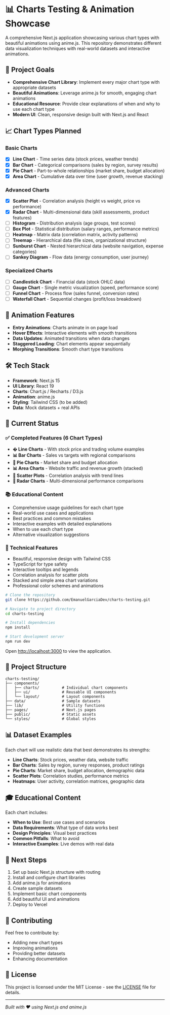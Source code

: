 # 📊 Charts Testing & Animation Showcase

A comprehensive Next.js application showcasing various chart types with beautiful animations using anime.js. This repository demonstrates different data visualization techniques with real-world datasets and interactive animations.

## 🎯 Project Goals

- **Comprehensive Chart Library**: Implement every major chart type with appropriate datasets
- **Beautiful Animations**: Leverage anime.js for smooth, engaging chart animations
- **Educational Resource**: Provide clear explanations of when and why to use each chart type
- **Modern UI**: Clean, responsive design built with Next.js and React

## 📈 Chart Types Planned

### Basic Charts
- [x] **Line Chart** - Time series data (stock prices, weather trends)
- [x] **Bar Chart** - Categorical comparisons (sales by region, survey results)
- [x] **Pie Chart** - Part-to-whole relationships (market share, budget allocation)
- [x] **Area Chart** - Cumulative data over time (user growth, revenue stacking)

### Advanced Charts
- [x] **Scatter Plot** - Correlation analysis (height vs weight, price vs performance)
- [x] **Radar Chart** - Multi-dimensional data (skill assessments, product features)
- [ ] **Histogram** - Distribution analysis (age groups, test scores)
- [ ] **Box Plot** - Statistical distribution (salary ranges, performance metrics)
- [ ] **Heatmap** - Matrix data (correlation matrix, activity patterns)
- [ ] **Treemap** - Hierarchical data (file sizes, organizational structure)
- [ ] **Sunburst Chart** - Nested hierarchical data (website navigation, expense categories)
- [ ] **Sankey Diagram** - Flow data (energy consumption, user journey)

### Specialized Charts
- [ ] **Candlestick Chart** - Financial data (stock OHLC data)
- [ ] **Gauge Chart** - Single metric visualization (speed, performance score)
- [ ] **Funnel Chart** - Process flow (sales funnel, conversion rates)
- [ ] **Waterfall Chart** - Sequential changes (profit/loss breakdown)

## 🎨 Animation Features

- **Entry Animations**: Charts animate in on page load
- **Hover Effects**: Interactive elements with smooth transitions
- **Data Updates**: Animated transitions when data changes
- **Staggered Loading**: Chart elements appear sequentially
- **Morphing Transitions**: Smooth chart type transitions

## 🛠️ Tech Stack

- **Framework**: Next.js 15
- **UI Library**: React 19
- **Charts**: Chart.js / Recharts / D3.js
- **Animation**: anime.js
- **Styling**: Tailwind CSS (to be added)
- **Data**: Mock datasets + real APIs

## 🎉 Current Status

### ✅ Completed Features (6 Chart Types)
- **� Line Charts** - With stock price and trading volume examples
- **📊 Bar Charts** - Sales vs targets with regional comparisons
- **🥧 Pie Charts** - Market share and budget allocation
- **📊 Area Charts** - Website traffic and revenue growth (stacked)
- **🔵 Scatter Plots** - Correlation analysis with trend lines
- **🎯 Radar Charts** - Multi-dimensional performance comparisons

### 📚 Educational Content
- Comprehensive usage guidelines for each chart type
- Real-world use cases and applications
- Best practices and common mistakes
- Interactive examples with detailed explanations
- When to use each chart type
- Alternative visualization suggestions

### 🎨 Technical Features
- Beautiful, responsive design with Tailwind CSS
- TypeScript for type safety
- Interactive tooltips and legends
- Correlation analysis for scatter plots
- Stacked and simple area chart variations
- Professional color schemes and animations

```bash
# Clone the repository
git clone https://github.com/EmanuelGarciaDev/charts-testing.git

# Navigate to project directory
cd charts-testing

# Install dependencies
npm install

# Start development server
npm run dev
```

Open [http://localhost:3000](http://localhost:3000) to view the application.

## 📁 Project Structure

```
charts-testing/
├── components/
│   ├── charts/          # Individual chart components
│   ├── ui/              # Reusable UI components
│   └── layout/          # Layout components
├── data/                # Sample datasets
├── lib/                 # Utility functions
├── pages/               # Next.js pages
├── public/              # Static assets
└── styles/              # Global styles
```

## 📊 Dataset Examples

Each chart will use realistic data that best demonstrates its strengths:

- **Line Charts**: Stock prices, weather data, website traffic
- **Bar Charts**: Sales by region, survey responses, product ratings
- **Pie Charts**: Market share, budget allocation, demographic data
- **Scatter Plots**: Correlation studies, performance metrics
- **Heatmaps**: User activity, correlation matrices, geographic data

## 🎓 Educational Content

Each chart includes:
- **When to Use**: Best use cases and scenarios
- **Data Requirements**: What type of data works best
- **Design Principles**: Visual best practices
- **Common Pitfalls**: What to avoid
- **Interactive Examples**: Live demos with real data

## 🎯 Next Steps

1. Set up basic Next.js structure with routing
2. Install and configure chart libraries
3. Add anime.js for animations
4. Create sample datasets
5. Implement basic chart components
6. Add beautiful UI and animations
7. Deploy to Vercel

## 🤝 Contributing

Feel free to contribute by:
- Adding new chart types
- Improving animations
- Providing better datasets
- Enhancing documentation

## 📝 License

This project is licensed under the MIT License - see the [LICENSE](LICENSE) file for details.

---

*Built with ❤️ using Next.js and anime.js*
